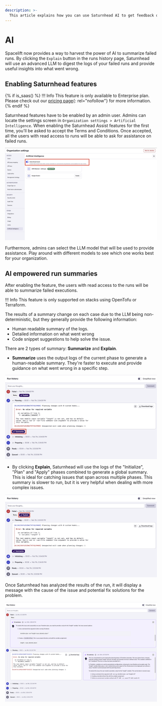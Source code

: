 ```yaml
---
description: >-
  This article explains how you can use Saturnhead AI to get feedback on your runs.
---
```


# AI

Spacelift now provides a way to harvest the power of AI to summarize failed runs. By clicking the `Explain` button in the runs history page, Saturnhead will use an advanced LLM to digest the logs of your failed runs and provide useful insights into what went wrong.

## Enabling Saturnhead features

{% if is_saas() %}
!!! Info
    This feature is only available to Enterprise plan. Please check out our [pricing page](https://spacelift.io/pricing){: rel="nofollow"} for more information.
{% endif %}

Saturnhead features have to be enabled by an admin user. Admins can locate the settings screen in `Organization settings > Artificial Intelligence`. When enabling the Saturnhead Assist features for the first time, you'll be asked to accept the Terms and Conditions. Once accepted, all the users with read access to runs will be able to ask for assistance on failed runs.

![](../../assets/screenshots/run/settings-ai-assist.png)

Furthermore, admins can select the LLM model that will be used to provide assistance. Play around with different models to see which one works best for your organization.

## AI empowered run summaries

After enabling the feature, the users with read access to the runs will be able to summarize failed executions.

!!! Info
    This feature is only supported on stacks using OpenTofu or Terraform.

The results of a summary change on each case due to the LLM being non-deterministic, but they generally provide the following information:

- Human readable summary of the logs.
- Detailed information on what went wrong
- Code snippet suggestions to help solve the issue.

There are 2 types of summary: **Summarize** and **Explain**.

- **Summarize** uses the output logs of the current phase to generate a human-readable summary. They're faster to execute and provide guidance on what went wrong in a specific step.

![](../../assets/screenshots/run/trigger-step-summary.png)

- By clicking **Explain**, Saturnhead will use the logs of the "Initialize", "Plan" and "Apply" phases combined to generate a global summary. This is ideal for catching issues that span across multiple phases. This summary is slower to run, but it is very helpful when dealing with more complex issues.

![](../../assets/screenshots/run/trigger-run-summary.png)

Once Saturnhead has analyzed the results of the run, it will display a message with the cause of the issue and potential fix solutions for the problem.

![](../../assets/screenshots/run/run-summarization-complete.png)
